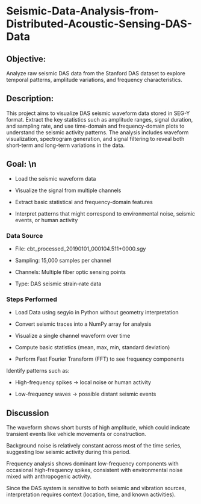 # Seismic-Data-Analysis-from-Distributed-Acoustic-Sensing-DAS-Data
## Objective:
Analyze raw seismic DAS data from the Stanford DAS dataset to explore temporal patterns, amplitude variations, and frequency characteristics.

## Description:
This project aims to visualize DAS seismic waveform data stored in SEG-Y format. Extract the key statistics such as amplitude ranges, signal duration, and sampling rate, and use time-domain and frequency-domain plots to understand the seismic activity patterns. The analysis includes waveform visualization, spectrogram generation, and signal filtering to reveal both short-term and long-term variations in the data.
## Goal: \n
* Load the seismic waveform data

* Visualize the signal from multiple channels

* Extract basic statistical and frequency-domain features

* Interpret patterns that might correspond to environmental noise, seismic events, or human activity

### Data Source
* File: cbt_processed_20190101_000104.511+0000.sgy

* Sampling: 15,000 samples per channel

* Channels: Multiple fiber optic sensing points

* Type: DAS seismic strain-rate data

### Steps Performed
* Load Data using segyio in Python without geometry interpretation

* Convert seismic traces into a NumPy array for analysis

* Visualize a single channel waveform over time

* Compute basic statistics (mean, max, min, standard deviation)

* Perform Fast Fourier Transform (FFT) to see frequency components

Identify patterns such as:

* High-frequency spikes → local noise or human activity

* Low-frequency waves → possible distant seismic events

## Discussion
The waveform shows short bursts of high amplitude, which could indicate transient events like vehicle movements or construction.

Background noise is relatively constant across most of the time series, suggesting low seismic activity during this period.

Frequency analysis shows dominant low-frequency components with occasional high-frequency spikes, consistent with environmental noise mixed with anthropogenic activity.

Since the DAS system is sensitive to both seismic and vibration sources, interpretation requires context (location, time, and known activities).
